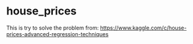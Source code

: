 # house_prices
This is try to solve the problem from: https://www.kaggle.com/c/house-prices-advanced-regression-techniques
